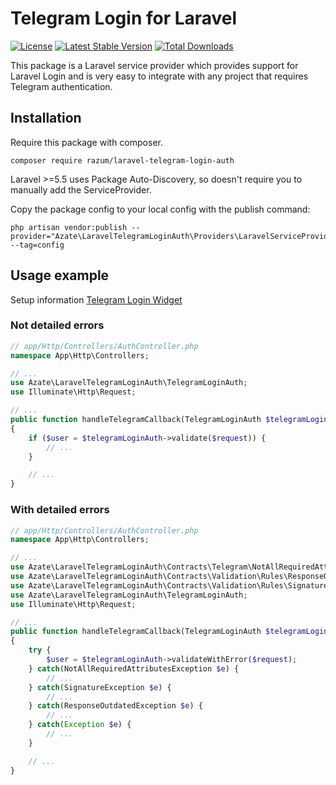 # Telegram Login for Laravel
[![License](https://poser.pugx.org/azate/laravel-telegram-login-auth/license)](https://packagist.org/packages/azate/laravel-telegram-login-auth)
[![Latest Stable Version](https://poser.pugx.org/azate/laravel-telegram-login-auth/v/stable)](https://packagist.org/packages/azate/laravel-telegram-login-auth)
[![Total Downloads](https://poser.pugx.org/azate/laravel-telegram-login-auth/downloads)](https://packagist.org/packages/azate/laravel-telegram-login-auth)

This package is a Laravel service provider which provides support for Laravel Login and is very easy to integrate with any project that requires Telegram authentication.

## Installation
Require this package with composer.
```shell
composer require razum/laravel-telegram-login-auth
```
Laravel >=5.5 uses Package Auto-Discovery, so doesn't require you to manually add the ServiceProvider.

Copy the package config to your local config with the publish command:

```shell
php artisan vendor:publish --provider="Azate\LaravelTelegramLoginAuth\Providers\LaravelServiceProvider" --tag=config
```
## Usage example

Setup information [Telegram Login Widget](https://core.telegram.org/widgets/login)

### Not detailed errors
```php
// app/Http/Controllers/AuthController.php
namespace App\Http\Controllers;

// ...
use Azate\LaravelTelegramLoginAuth\TelegramLoginAuth;
use Illuminate\Http\Request;

// ...
public function handleTelegramCallback(TelegramLoginAuth $telegramLoginAuth, Request $request)
{
    if ($user = $telegramLoginAuth->validate($request)) {
        // ...
    }

    // ...
}
```

### With detailed errors
```php
// app/Http/Controllers/AuthController.php
namespace App\Http\Controllers;

// ...
use Azate\LaravelTelegramLoginAuth\Contracts\Telegram\NotAllRequiredAttributesException;
use Azate\LaravelTelegramLoginAuth\Contracts\Validation\Rules\ResponseOutdatedException;
use Azate\LaravelTelegramLoginAuth\Contracts\Validation\Rules\SignatureException;
use Azate\LaravelTelegramLoginAuth\TelegramLoginAuth;
use Illuminate\Http\Request;

// ...
public function handleTelegramCallback(TelegramLoginAuth $telegramLoginAuth, Request $request)
{
    try {
        $user = $telegramLoginAuth->validateWithError($request);
    } catch(NotAllRequiredAttributesException $e) {
        // ...
    } catch(SignatureException $e) {
        // ...
    } catch(ResponseOutdatedException $e) {
        // ...
    } catch(Exception $e) {
        // ...
    }

    // ...
}
```
